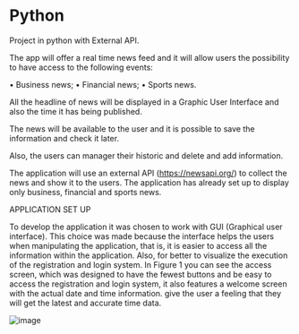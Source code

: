 # Python
Project in python with External API. 

 The app will offer a real time news feed and it will allow users the possibility to have access to the following events:
 
• Business news;
• Financial news;
• Sports news.

All the headline of news will be displayed in a Graphic User Interface and also the time it has being
published. 

The news will be available to the user and it is possible to save the information and check it later.

Also, the users can manager their historic and delete and add information.

The application will use an external API (https://newsapi.org/) to collect the news and show it to the
users. The application has already set up to display only business, financial and sports news. 

APPLICATION SET UP

To develop the application it was chosen to work with GUI (Graphical user interface). This choice was made because the interface helps the users when manipulating the application, that is, it is easier to access all the information within the application. Also, for better to visualize the execution of the registration and login system.
In Figure 1 you can see the access screen, which was designed to have the fewest buttons and be easy to access the registration and login system, it also features a welcome screen with the actual date and time information. give the user a feeling that they will get the latest and accurate time data.

![image](https://user-images.githubusercontent.com/75395170/135091974-57462f9a-8591-4377-a496-811ae6ed8bf2.png)


